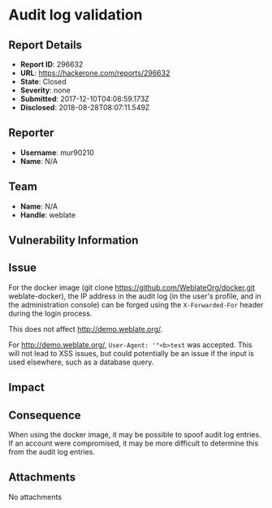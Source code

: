 # Audit log validation

## Report Details
- **Report ID**: 296632
- **URL**: https://hackerone.com/reports/296632
- **State**: Closed
- **Severity**: none
- **Submitted**: 2017-12-10T04:08:59.173Z
- **Disclosed**: 2018-08-28T08:07:11.549Z

## Reporter
- **Username**: mur90210
- **Name**: N/A

## Team
- **Name**: N/A
- **Handle**: weblate

## Vulnerability Information
## Issue ##
For the docker image (git clone https://github.com/WeblateOrg/docker.git weblate-docker), the IP address in the audit log (in the user's profile, and in the administration console) can be forged using the `X-Forwarded-For` header during the login process.

This does not affect http://demo.weblate.org/.

For http://demo.weblate.org/, `User-Agent: '"<b>test` was accepted. This will not lead to XSS issues, but could potentially be an issue if the input is used elsewhere, such as a database query.

## Impact

## Consequence ##
When using the docker image, it may be possible to spoof audit log entries. If an account were compromised, it may be more difficult to determine this from the audit log entries.

## Attachments
No attachments
